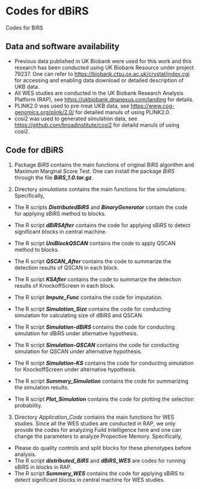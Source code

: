 # Codes for dBiRS
Codes for BiRS

## Data and software availability
- Previous data published in UK Biobank were used for this work and this research has been conducted using UK Biobank Resource under project 79237. One can refer to 
https://biobank.ctsu.ox.ac.uk/crystal/index.cgi for accessing and enabling data download or detailed description of UKB data.
- All WES studies are conducted in the UK Biobank Research Analysis Platform (RAP), see https://ukbiobank.dnanexus.com/landing for details.
- PLINK2.0 was used to pre-treat UKB data, see https://www.cog-genomics.org/plink/2.0/ for detailed manuls of using PLINK2.0.
- cosi2 was used to generated simulation data, see https://github.com/broadinstitute/cosi2 for detaild manuls of using cosi2.

## Code for dBiRS
1. Package *BiRS* contains the main functions of original BiRS algorithm and Maximum Marginal Score Test. One can install the package *BiRS* through the file ***BiRS_1.0.tar.gz***.  


2. Directory *simulations* contains the main functions for the simulations. Specifically, 
- The R scripts ***DistributedBiRS*** and ***BinaryGenerator*** contain the code for applying sBiRS method to blocks.
- The R script ***dBiRSAfter*** contains the code for applying sBiRS to detect significant blocks in central machine.
- The R script ***UniBlockQSCAN*** contains the code to apply QSCAN method to blocks.
- The R script ***QSCAN_After*** contains the code to summarize the detection results of QSCAN in each block.
- The R script ***KSAfter*** contains the code to summarize the detection results of KnockoffScreen in each block.
- The R script ***Impute_Func*** contains the code for imputation.

- The R script ***Simulation_Size*** contains the code for conducting simulation for calculating size of dBiRS and QSCAN.
- The R script ***Simulation-dBiRS*** contains the code for conducting simulation for dBiRS under alternative hypothesis.
- The R script ***Simulation-QSCAN*** contains the code for conducting simulation for QSCAN under alternative hypothesis.
- The R script ***Simulation-KS*** contains the code for conducting simulation for KnockoffScreen under alternative hypothesis.

- The R script ***Summary_Simulation*** contains the code for summarizing the simulation results.
- The R script ***Plot_Simulation*** contains the code for plotting the selection probability.


3. Directory *Application_Code* contains the main functions for WES studies. Since all the WES studies are conducted in RAP, we only provide the codes for analyzing Fuild Intelligence here and one can change the parameters to analyze Propective Memory. Specifically, 
- Please do quality controls and split blocks for these phenotypes before analysis.
- The R script ***distributed_BiRS*** and ***dBiRS_WES*** are codes for running sBiRS in blocks in RAP.
- The R script ***Summary_WES*** contains the code for applying sBiRS to detect significant blocks in central machine for WES studies.
